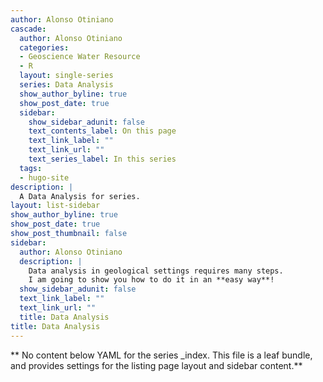 ```yaml
---
author: Alonso Otiniano
cascade:
  author: Alonso Otiniano
  categories:
  - Geoscience Water Resource
  - R
  layout: single-series
  series: Data Analysis 
  show_author_byline: true
  show_post_date: true
  sidebar:
    show_sidebar_adunit: false
    text_contents_label: On this page
    text_link_label: ""
    text_link_url: ""
    text_series_label: In this series
  tags:
  - hugo-site
description: |
  A Data Analysis for series.
layout: list-sidebar
show_author_byline: true
show_post_date: true
show_post_thumbnail: false
sidebar:
  author: Alonso Otiniano
  description: |
    Data analysis in geological settings requires many steps.
    I am going to show you how to do it in an **easy way**!
  show_sidebar_adunit: false
  text_link_label: ""
  text_link_url: ""
  title: Data Analysis
title: Data Analysis
---
```


** No content below YAML for the series _index. This file is a leaf bundle, and provides settings for the listing page layout and sidebar content.**